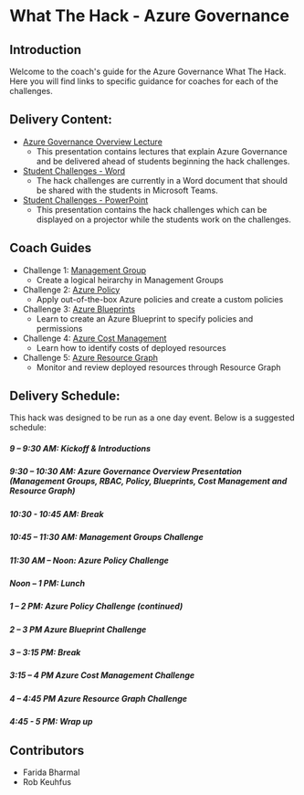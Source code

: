 # What The Hack - Azure Governance

## Introduction

Welcome to the coach's guide for the Azure Governance What The Hack. Here you will find links to specific guidance for coaches for each of the challenges.

## Delivery Content:

- [Azure Governance Overview Lecture](https://github.com/jrzyshr/WhatTheHack/blob/master/022-AzureGovernance/Coach/AzureGovernance-Lecture.pptx?raw=true)
   - This presentation contains lectures that explain Azure Governance and be delivered ahead of students beginning the hack challenges.
- [Student Challenges - Word](https://github.com/jrzyshr/WhatTheHack/blob/022-AzureGovernance-Refresh/022-AzureGovernance/Student/AzureGovernance-Challenges.docx?raw=true)
   - The hack challenges are currently in a Word document that should be shared with the students in Microsoft Teams.
- [Student Challenges - PowerPoint](https://github.com/jrzyshr/WhatTheHack/blob/master/022-AzureGovernance/Student/AzureGovernance-Challenges.pptx?raw=true)
   - This presentation contains the hack challenges which can be displayed on a projector while the students work on the challenges.

## Coach Guides

- Challenge 1: [Management Group](https://github.com/jrzyshr/WhatTheHack/blob/master/022-AzureGovernance/Coach/Challenge1-ManagementGroup.docx?raw=true)
   - Create a logical heirarchy in Management Groups
- Challenge 2: [Azure Policy](https://github.com/jrzyshr/WhatTheHack/blob/master/022-AzureGovernance/Coach/Challenge2-Policies.docx?raw=true)
   - Apply out-of-the-box Azure policies and create a custom policies
- Challenge 3: [Azure Blueprints](https://github.com/jrzyshr/WhatTheHack/blob/master/022-AzureGovernance/Coach/Challenge3-Blueprints.docx?raw=true)
   - Learn to create an Azure Blueprint to specify policies and permissions
- Challenge 4: [Azure Cost Management](https://github.com/jrzyshr/WhatTheHack/blob/master/022-AzureGovernance/Coach/Challenge4-ResourceGraph.docx?raw=true)
   - Learn how to identify costs of deployed resources
- Challenge 5: [Azure Resource Graph](https://github.com/jrzyshr/WhatTheHack/blob/master/022-AzureGovernance/Coach/Challenge5-AzureCostManagement.docx?raw=true)
   - Monitor and review deployed resources through Resource Graph

## Delivery Schedule:

This hack was designed to be run as a one day event. Below is a suggested schedule:

##### 9 – 9:30 AM: Kickoff & Introductions
##### 9:30 – 10:30 AM: Azure Governance Overview Presentation (Management Groups, RBAC, Policy, Blueprints, Cost Management and Resource Graph)
##### 10:30 - 10:45 AM: Break
##### 10:45 – 11:30 AM: Management Groups Challenge
##### 11:30 AM – Noon: Azure Policy Challenge 
##### Noon – 1 PM: Lunch
##### 1 – 2 PM: Azure Policy Challenge (continued)
##### 2 – 3 PM Azure Blueprint Challenge
##### 3 – 3:15 PM: Break
##### 3:15 – 4 PM Azure Cost Management Challenge
##### 4 – 4:45 PM Azure Resource Graph Challenge
##### 4:45 - 5 PM: Wrap up

## Contributors
- Farida Bharmal
- Rob Keuhfus